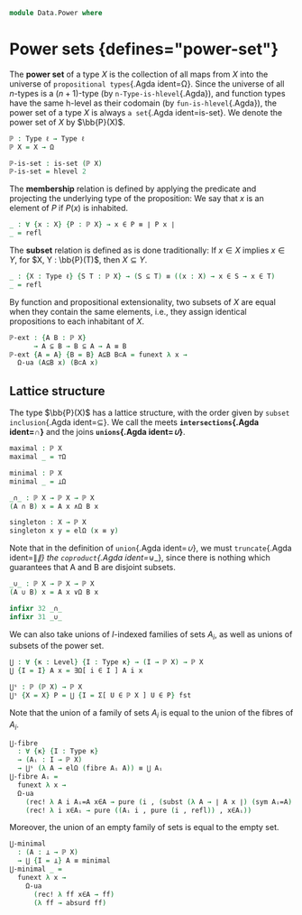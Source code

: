 <!--
```agda
open import 1Lab.Prelude

open import Data.Sum
```
-->

```agda
module Data.Power where
```

<!--
```agda
private variable
  ℓ : Level
  X Y : Type ℓ
```
-->

# Power sets {defines="power-set"}

The **power set** of a type $X$ is the collection of all maps from $X$
into the universe of `propositional types`{.Agda ident=Ω}. Since
the universe of all $n$-types is a $(n+1)$-type (by
`n-Type-is-hlevel`{.Agda}), and function types have the same h-level as
their codomain (by `fun-is-hlevel`{.Agda}), the power set of a type $X$ is
always `a set`{.Agda ident=is-set}. We denote the power set of $X$ by
$\bb{P}(X)$.

```agda
ℙ : Type ℓ → Type ℓ
ℙ X = X → Ω

ℙ-is-set : is-set (ℙ X)
ℙ-is-set = hlevel 2
```

The **membership** relation is defined by applying the predicate and
projecting the underlying type of the proposition: We say that $x$ is an
element of $P$ if $P(x)$ is inhabited.

```agda
_ : ∀ {x : X} {P : ℙ X} → x ∈ P ≡ ∣ P x ∣
_ = refl
```

The **subset** relation is defined as is done traditionally: If $x \in
X$ implies $x \in Y$, for $X, Y : \bb{P}(T)$, then $X \subseteq Y$.

```agda
_ : {X : Type ℓ} {S T : ℙ X} → (S ⊆ T) ≡ ((x : X) → x ∈ S → x ∈ T)
_ = refl
```

By function and propositional extensionality, two subsets of $X$ are
equal when they contain the same elements, i.e., they assign identical
propositions to each inhabitant of $X$.

```agda
ℙ-ext : {A B : ℙ X}
      → A ⊆ B → B ⊆ A → A ≡ B
ℙ-ext {A = A} {B = B} A⊆B B⊂A = funext λ x →
  Ω-ua (A⊆B x) (B⊂A x)
```

## Lattice structure

The type $\bb{P}(X)$ has a lattice structure, with the order given by
`subset inclusion`{.Agda ident=⊆}. We call the meets
**`intersections`{.Agda ident=_∩_}** and the joins **`unions`{.Agda
ident=_∪_}**.

```agda
maximal : ℙ X
maximal _ = ⊤Ω

minimal : ℙ X
minimal _ = ⊥Ω

_∩_ : ℙ X → ℙ X → ℙ X
(A ∩ B) x = A x ∧Ω B x
```

<!--
```agda
_ = ∥_∥
_ = _⊎_
```
-->

```agda
singleton : X → ℙ X
singleton x y = elΩ (x ≡ y)
```

Note that in the definition of `union`{.Agda ident=_∪_}, we must
`truncate`{.Agda ident=∥_∥} the `coproduct`{.Agda ident=_⊎_}, since there
is nothing which guarantees that A and B are disjoint subsets.

```agda
_∪_ : ℙ X → ℙ X → ℙ X
(A ∪ B) x = A x ∨Ω B x

infixr 32 _∩_
infixr 31 _∪_
```

We can also take unions of $I$-indexed families of sets $A_i$, as well
as unions of subsets of the power set.

```agda
⋃ : ∀ {κ : Level} {I : Type κ} → (I → ℙ X) → ℙ X
⋃ {I = I} A x = ∃Ω[ i ∈ I ] A i x

⋃ˢ : ℙ (ℙ X) → ℙ X
⋃ˢ {X = X} P = ⋃ {I = Σ[ U ∈ ℙ X ] U ∈ P} fst
```

Note that the union of a family of sets $A_i$ is equal to the union
of the fibres of $A_i$.

```agda
⋃-fibre
  : ∀ {κ} {I : Type κ}
  → (Aᵢ : I → ℙ X)
  → ⋃ˢ (λ A → elΩ (fibre Aᵢ A)) ≡ ⋃ Aᵢ
⋃-fibre Aᵢ =
  funext λ x →
  Ω-ua
    (rec! λ A i Aᵢ=A x∈A → pure (i , (subst (λ A → ∣ A x ∣) (sym Aᵢ=A) x∈A)))
    (rec! λ i x∈Aᵢ → pure ((Aᵢ i , pure (i , refl)) , x∈Aᵢ))
```

Moreover, the union of an empty family of sets is equal to the empty
set.

```agda
⋃-minimal
  : (A : ⊥ → ℙ X)
  → ⋃ {I = ⊥} A ≡ minimal
⋃-minimal _ =
  funext λ x →
    Ω-ua
      (rec! λ ff x∈A → ff)
      (λ ff → absurd ff)
```


<!--
```agda
⋂ : ∀ {κ : Level} {I : Type κ} → (I → ℙ X) → ℙ X
⋂ {I = I} A x = ∀Ω[ i ∈ I ] A i x

_ᶜ : ℙ X → ℙ X
(A ᶜ) x = ¬Ω (A x)

Preimage : (X → Y) → ℙ Y → ℙ X
Preimage f A = A ∘ f

Direct-image : (X → Y) → ℙ X → ℙ Y
Direct-image {X = X} f A y = elΩ (Σ[ x ∈ X ] (x ∈ A × (f x ≡ y)))

direct-preimage
  : ∀ {f : X → Y}
  → ∀ (U : ℙ Y)
  → Direct-image f (Preimage f U) ⊆ U
direct-preimage {f = f} U y =
  rec! λ x fx∈U p → subst (λ x → ∣ U x ∣) p fx∈U
```
-->
